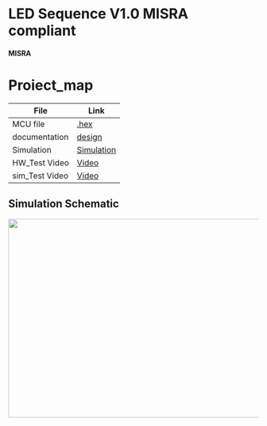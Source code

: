 # LED Sequence V1.0 MISRA compliant
#### MISRA

# Proiect_map
| File                  | Link                                                                           
| --------------------- | ------------------------------------------------------------------------------ |
| MCU file                   | [.hex]()  |
| documentation                 | [design]() |            | 
| Simulation                    | [Simulation]() |
| HW_Test Video                 | [Video]()|
| sim_Test Video                 | [Video]()|

## Simulation Schematic

<p align="center">
  <img width="600" height="400" src="">
</p>

